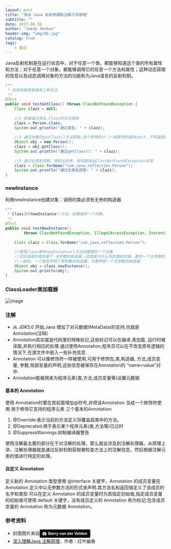```yaml
---
layout: post
title: "浅谈 Java 反射原理和注解工作原理"
subtitle: ""
date: 2017-08-30
author: "Jakob Jenkov"
header-img: "img/db.jpg"
catalog: true
tags: 
    - 面试
---
```


Java反射机制是在运行状态中，对于任意一个类，都能够知道这个类的所有属性和方法；对于任意一个对象，都能够调用它的任意一个方法和属性；这种动态获取的信息以及动态调用对象的方法的功能称为Java语言的反射机制。

```java
/** 
 * 反射机制获取类有三种方法 
 */  
@Test  
public void testGetClass() throws ClassNotFoundException {  
    Class clazz = null;  
  
    //1 直接通过类名.Class的方式得到  
    clazz = Person.class;  
    System.out.println("通过类名: " + clazz);  
  
    //2 通过对象的getClass()方法获取,这个使用的少（一般是传的是Object，不知道是什么类型的时候才用）  
    Object obj = new Person();  
    clazz = obj.getClass();  
    System.out.println("通过getClass(): " + clazz);  
  
    //3 通过全类名获取，用的比较多，但可能抛出ClassNotFoundException异常  
    clazz = Class.forName("com.java.reflection.Person");  
    System.out.println("通过全类名获取: " + clazz);  
}  
```

### newInstance

利用newInstance创建对象：调用的类必须有无参的构造器

```java
/** 
 * Class类的newInstance()方法，创建类的一个对象。 
 */  
@Test  
public void testNewInstance()  
        throws ClassNotFoundException, IllegalAccessException, InstantiationException {  
  
    Class clazz = Class.forName("com.java.reflection.Person");  
  
    //使用Class类的newInstance()方法创建类的一个对象  
    //实际调用的类的那个 无参数的构造器（这就是为什么写的类的时候，要写一个无参数的构造器，就是给反射用的）  
    //一般的，一个类若声明了带参数的构造器，也要声明一个无参数的构造器  
    Object obj = clazz.newInstance();  
    System.out.println(obj);  
} 
```

### ClassLoader类加载器

![image](http://img.blog.csdn.net/20130625103818562?watermark/2/text/aHR0cDovL2Jsb2cuY3Nkbi5uZXQveGlhb3hpYW44MDIz/font/5a6L5L2T/fontsize/400/fill/I0JBQkFCMA==/dissolve/70/gravity/Center)

### 注解

* 从 JDK5.0 开始,Java 增加了对元数据(MetaData)的支持,也就是Annotation(注释)
* Annotation其实就是代码里的特殊标记,这些标记可以在编译,类加载, 运行时被读取,并执行相应的处理.通过使用Annotation,程序员可以在不改变原有逻辑的情况下,在源文件中嵌入一些补充信息.
* Annotation 可以像修饰符一样被使用,可用于修饰包,类,构造器, 方法,成员变量, 参数,局部变量的声明,这些信息被保存在Annotation的 “name=value”对中.
* Annotation能被用来为程序元素(类,方法,成员变量等)设置元数据

#### 基本的 Annotation

使用 Annotation时要在其前面增加@符号,并把该Annotation 当成一个修饰符使用.用于修饰它支持的程序元素
三个基本的Annotation:
1. @Override:表示当前的方法定义将覆盖超类中的方法。
2. @Deprecated:用于表示某个程序元素(类,方法等)已过时
3. @SuppressWarnings:抑制编译器警告

使用注解最主要的部分在于对注解的处理，那么就会涉及到注解处理器。从原理上讲，注解处理器就是通过反射机制获取被检查方法上的注解信息，然后根据注解元素的值进行特定的处理。

#### 自定义 Annotation

定义新的 Annotation 类型使用 @interface 关键字，Annotation 的成员变量在 Annotation 定义中以无参数方法的形式来声明.其方法名和返回值定义了该成员的名字和类型.可以在定义 Annotation 的成员变量时为其指定初始值,指定成员变量的初始值可使用 default 关键字，没有成员定义的 Annotation 称为标记;包含成员变量的 Annotation 称为元数据 Annotation。

### 参考资料
* 封面图片来自<a style="background-color:black;color:white;text-decoration:none;padding:4px 6px;font-family:-apple-system, BlinkMacSystemFont, &quot;San Francisco&quot;, &quot;Helvetica Neue&quot;, Helvetica, Ubuntu, Roboto, Noto, &quot;Segoe UI&quot;, Arial, sans-serif;font-size:12px;font-weight:bold;line-height:1.2;display:inline-block;border-radius:3px;" href="http://unsplash.com/@berry807?utm_medium=referral&amp;utm_campaign=photographer-credit&amp;utm_content=creditBadge" target="_blank" rel="noopener noreferrer" title="Download free do whatever you want high-resolution photos from Berry van der Velden"><span style="display:inline-block;padding:2px 3px;"><svg xmlns="http://www.w3.org/2000/svg" style="height:12px;width:auto;position:relative;vertical-align:middle;top:-1px;fill:white;" viewBox="0 0 32 32"><title></title><path d="M20.8 18.1c0 2.7-2.2 4.8-4.8 4.8s-4.8-2.1-4.8-4.8c0-2.7 2.2-4.8 4.8-4.8 2.7.1 4.8 2.2 4.8 4.8zm11.2-7.4v14.9c0 2.3-1.9 4.3-4.3 4.3h-23.4c-2.4 0-4.3-1.9-4.3-4.3v-15c0-2.3 1.9-4.3 4.3-4.3h3.7l.8-2.3c.4-1.1 1.7-2 2.9-2h8.6c1.2 0 2.5.9 2.9 2l.8 2.4h3.7c2.4 0 4.3 1.9 4.3 4.3zm-8.6 7.5c0-4.1-3.3-7.5-7.5-7.5-4.1 0-7.5 3.4-7.5 7.5s3.3 7.5 7.5 7.5c4.2-.1 7.5-3.4 7.5-7.5z"></path></svg></span><span style="display:inline-block;padding:2px 3px;">Berry van der Velden</span></a>
* [深入理解Java 注解原理](http://blog.csdn.net/zhang0558/article/details/52643016)，作者：红叶幽香
 